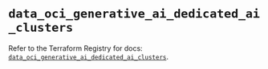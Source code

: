 # `data_oci_generative_ai_dedicated_ai_clusters`

Refer to the Terraform Registry for docs: [`data_oci_generative_ai_dedicated_ai_clusters`](https://registry.terraform.io/providers/oracle/oci/6.18.0/docs/data-sources/generative_ai_dedicated_ai_clusters).
